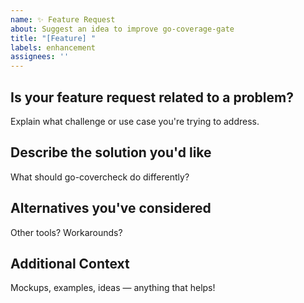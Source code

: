 ```yaml
---
name: ✨ Feature Request
about: Suggest an idea to improve go-coverage-gate
title: "[Feature] "
labels: enhancement
assignees: ''
---
```


## Is your feature request related to a problem?

Explain what challenge or use case you're trying to address.

## Describe the solution you'd like

What should go-covercheck do differently?

## Alternatives you've considered

Other tools? Workarounds?

## Additional Context

Mockups, examples, ideas — anything that helps!
